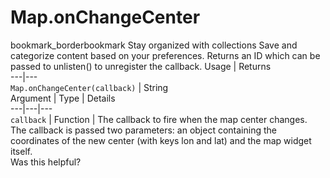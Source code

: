 
#  Map.onChangeCenter
bookmark_borderbookmark Stay organized with collections  Save and categorize content based on your preferences.
Returns an ID which can be passed to unlisten() to unregister the callback.
Usage | Returns  
---|---  
`Map.onChangeCenter(callback)` | String  
Argument | Type | Details  
---|---|---  
`callback` | Function | The callback to fire when the map center changes. The callback is passed two parameters: an object containing the coordinates of the new center (with keys lon and lat) and the map widget itself.  
Was this helpful?
